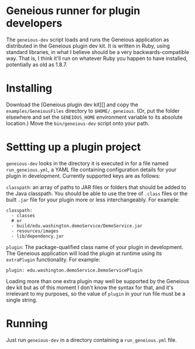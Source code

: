 # Geneious runner for plugin developers

The `geneious-dev` script loads and runs the Geneious application as distributed
in the Geneious plugin dev kit. It is written in Ruby, using standard libraries,
in what I believe should be a very backwards-compatible way. That is, I think
it'll run on whatever Ruby you happen to have installed, potentially as old as
1.8.7.

# Installing

Download the [Geneious plugin dev kit][] and copy the `examples/GeneiousFiles`
directory to `$HOME/.geneious`. (Or, put the folder elsewhere and set the
`GENEIOUS_HOME` environment variable to its absolute location.) Move the
`bin/geneious-dev` script onto your path.

# Settting up a plugin project

`geneious-dev` looks in the directory it is executed in for a file named
`run_geneious.yml`, a YAML file containing configuration details for your plugin
in development. Currently supported keys are as follows:

`classpath`: an array of paths to JAR files or folders that should be added
to the Java classpath. You should be able to use the tree of `.class` files or
the built `.jar` file for your plugin more or less interchangeably. For example:

```
classpath:
  - classes
  # or
  - build/edu.washington.demoService/DemoService.jar
  - resources/images
  - lib/dependency.jar
```

`plugin`: The package-qualified class name of your plugin in development. The
Geneious application will load the plugin at runtime using its `extraPlugin`
functionality. For example:

```
plugin: edu.washington.demoService.DemoServicePlugin
```

Loading more than one extra plugin may well be supported by the Geneious dev kit
but as of this moment I don't know the syntax for that, and it's irrelevant to
my purposes, so the value of `plugin` in your run file must be a single string.

# Running

Just run `geneious-dev` in a directory containing a `run_geneious.yml` file.
